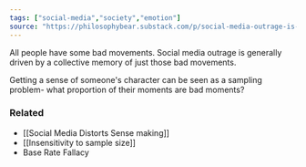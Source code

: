 ```yaml
---
tags: ["social-media","society","emotion"]
source: "https://philosophybear.substack.com/p/social-media-outrage-is-in-general"
---
```


All people have some bad movements. Social media outrage is generally driven by a collective memory of just those bad movements.

Getting a sense of someone's character can be seen as a sampling problem- what proportion of their moments are bad moments?

### Related

- [[Social Media Distorts Sense making]]
- [[Insensitivity to sample size]]
- Base Rate Fallacy
